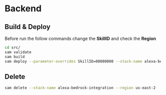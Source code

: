 # Backend

## Build & Deploy

Before run the follow commands change the **SkillID** and check the **Region**

```bash
cd src/
sam validate
sam build
sam deploy --parameter-overrides SkillID=00000000 --stack-name alexa-bedrock-integration  --region us-east-2 --capabilities CAPABILITY_AUTO_EXPAND CAPABILITY_IAM --resolve-s3
```

## Delete

```bash
sam delete --stack-name alexa-bedrock-integration --region us-east-2
```
